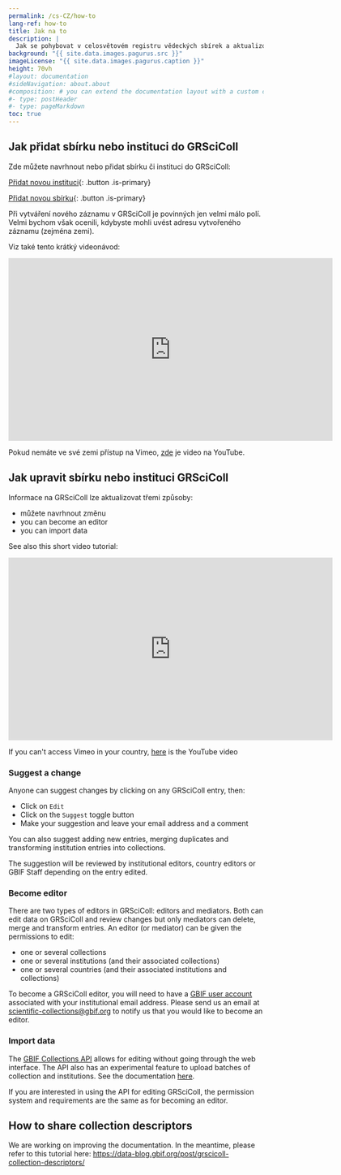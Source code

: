 ```yaml
---
permalink: /cs-CZ/how-to
lang-ref: how-to
title: Jak na to
description: |
  Jak se pohybovat v celosvětovém registru vědeckých sbírek a aktualizovat jeho obsah
background: "{{ site.data.images.pagurus.src }}"
imageLicense: "{{ site.data.images.pagurus.caption }}"
height: 70vh
#layout: documentation
#sideNavigation: about.about
#composition: # you can extend the documentation layout with a custom composition
#- type: postHeader
#- type: pageMarkdown
toc: true
---
```


## Jak přidat sbírku nebo instituci do GRSciColl

Zde můžete navrhnout nebo přidat sbírku či instituci do GRSciColl:

[Přidat novou instituci](https://registry.gbif.org/institution/create){: .button .is-primary}

[Přidat novou sbírku](https://registry.gbif.org/collection/create){: .button .is-primary}

Při vytváření nového záznamu v GRSciColl je povinných jen velmi málo polí. Velmi bychom však ocenili, kdybyste mohli uvést adresu vytvořeného záznamu (zejména zemi).

Viz také tento krátký videonávod:
<iframe title="vimeo-player" src="https://player.vimeo.com/video/649977782?h=fb1d926798" width="640" height="360" frameborder="0"    allowfullscreen></iframe>

Pokud nemáte ve své zemi přístup na Vimeo, [zde](https://www.youtube.com/watch?v=R6ftJ61oOn4) je video na YouTube.

## Jak upravit sbírku nebo instituci GRSciColl

Informace na GRSciColl lze aktualizovat třemi způsoby:
* můžete navrhnout změnu
* you can become an editor
* you can import data

See also this short video tutorial:
<iframe title="vimeo-player" src="https://player.vimeo.com/video/649977825?h=a0068cfcd8" width="640" height="360" frameborder="0"    allowfullscreen></iframe>

If you can't access Vimeo in your country, [here](https://www.youtube.com/watch?v=rgMQK9qFVfs) is the YouTube video

### Suggest a change

Anyone can suggest changes by clicking on any GRSciColl entry, then:
* Click on `Edit`
* Click on the `Suggest` toggle button
* Make your suggestion and leave your email address and a comment

You can also suggest adding new entries, merging duplicates and transforming institution entries into collections.

The suggestion will be reviewed by institutional editors, country editors or GBIF Staff depending on the entry edited.

### Become editor

There are two types of editors in GRSciColl: editors and mediators. Both can edit data on GRSciColl and review changes but only mediators can delete, merge and transform entries. An editor (or mediator) can be given the permissions to edit:
* one or several collections
* one or several institutions (and their associated collections)
* one or several countries (and their associated institutions and collections)

To become a GRSciColl editor, you will need to have a [GBIF user account](https://www.gbif.org/user/profile) associated with your institutional email address. Please send us an email at scientific-collections@gbif.org to notify us that you would like to become an editor.

### Import data

The [GBIF Collections API](https://www.gbif.org/developer/registry#collections) allows for editing without going through the web interface. The API also has an experimental feature to upload batches of collection and institutions. See the documentation [here](https://github.com/gbif/registry/blob/dev/docs/grscicoll_batches.md).

If you are interested in using the API for editing GRSciColl, the permission system and requirements are the same as for becoming an editor.

## How to share collection descriptors

We are working on improving the documentation. In the meantime, please refer to this tutorial here: https://data-blog.gbif.org/post/grscicoll-collection-descriptors/
